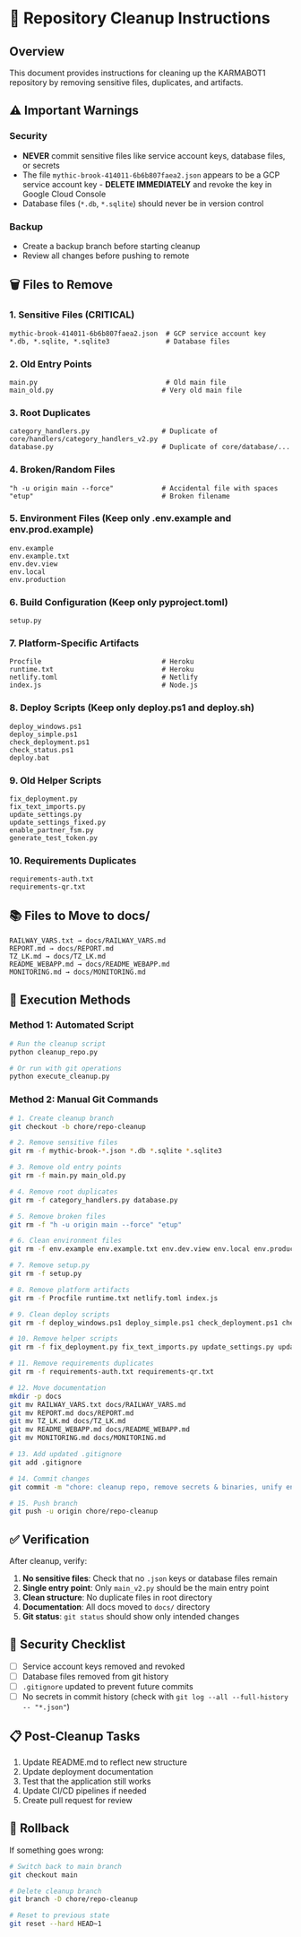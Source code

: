 # 🧹 Repository Cleanup Instructions

## Overview
This document provides instructions for cleaning up the KARMABOT1 repository by removing sensitive files, duplicates, and artifacts.

## ⚠️ Important Warnings

### Security
- **NEVER** commit sensitive files like service account keys, database files, or secrets
- The file `mythic-brook-414011-6b6b807faea2.json` appears to be a GCP service account key - **DELETE IMMEDIATELY** and revoke the key in Google Cloud Console
- Database files (`*.db`, `*.sqlite`) should never be in version control

### Backup
- Create a backup branch before starting cleanup
- Review all changes before pushing to remote

## 🗑️ Files to Remove

### 1. Sensitive Files (CRITICAL)
```
mythic-brook-414011-6b6b807faea2.json  # GCP service account key
*.db, *.sqlite, *.sqlite3              # Database files
```

### 2. Old Entry Points
```
main.py                                # Old main file
main_old.py                           # Very old main file
```

### 3. Root Duplicates
```
category_handlers.py                  # Duplicate of core/handlers/category_handlers_v2.py
database.py                           # Duplicate of core/database/...
```

### 4. Broken/Random Files
```
"h -u origin main --force"            # Accidental file with spaces
"etup"                                # Broken filename
```

### 5. Environment Files (Keep only .env.example and env.prod.example)
```
env.example
env.example.txt
env.dev.view
env.local
env.production
```

### 6. Build Configuration (Keep only pyproject.toml)
```
setup.py
```

### 7. Platform-Specific Artifacts
```
Procfile                              # Heroku
runtime.txt                           # Heroku
netlify.toml                          # Netlify
index.js                              # Node.js
```

### 8. Deploy Scripts (Keep only deploy.ps1 and deploy.sh)
```
deploy_windows.ps1
deploy_simple.ps1
check_deployment.ps1
check_status.ps1
deploy.bat
```

### 9. Old Helper Scripts
```
fix_deployment.py
fix_text_imports.py
update_settings.py
update_settings_fixed.py
enable_partner_fsm.py
generate_test_token.py
```

### 10. Requirements Duplicates
```
requirements-auth.txt
requirements-qr.txt
```

## 📚 Files to Move to docs/

```
RAILWAY_VARS.txt → docs/RAILWAY_VARS.md
REPORT.md → docs/REPORT.md
TZ_LK.md → docs/TZ_LK.md
README_WEBAPP.md → docs/README_WEBAPP.md
MONITORING.md → docs/MONITORING.md
```

## 🔧 Execution Methods

### Method 1: Automated Script
```bash
# Run the cleanup script
python cleanup_repo.py

# Or run with git operations
python execute_cleanup.py
```

### Method 2: Manual Git Commands
```bash
# 1. Create cleanup branch
git checkout -b chore/repo-cleanup

# 2. Remove sensitive files
git rm -f mythic-brook-*.json *.db *.sqlite *.sqlite3

# 3. Remove old entry points
git rm -f main.py main_old.py

# 4. Remove root duplicates
git rm -f category_handlers.py database.py

# 5. Remove broken files
git rm -f "h -u origin main --force" "etup"

# 6. Clean environment files
git rm -f env.example env.example.txt env.dev.view env.local env.production

# 7. Remove setup.py
git rm -f setup.py

# 8. Remove platform artifacts
git rm -f Procfile runtime.txt netlify.toml index.js

# 9. Clean deploy scripts
git rm -f deploy_windows.ps1 deploy_simple.ps1 check_deployment.ps1 check_status.ps1 deploy.bat

# 10. Remove helper scripts
git rm -f fix_deployment.py fix_text_imports.py update_settings.py update_settings_fixed.py enable_partner_fsm.py generate_test_token.py

# 11. Remove requirements duplicates
git rm -f requirements-auth.txt requirements-qr.txt

# 12. Move documentation
mkdir -p docs
git mv RAILWAY_VARS.txt docs/RAILWAY_VARS.md
git mv REPORT.md docs/REPORT.md
git mv TZ_LK.md docs/TZ_LK.md
git mv README_WEBAPP.md docs/README_WEBAPP.md
git mv MONITORING.md docs/MONITORING.md

# 13. Add updated .gitignore
git add .gitignore

# 14. Commit changes
git commit -m "chore: cleanup repo, remove secrets & binaries, unify env and entrypoints, move docs"

# 15. Push branch
git push -u origin chore/repo-cleanup
```

## ✅ Verification

After cleanup, verify:

1. **No sensitive files**: Check that no `.json` keys or database files remain
2. **Single entry point**: Only `main_v2.py` should be the main entry point
3. **Clean structure**: No duplicate files in root directory
4. **Documentation**: All docs moved to `docs/` directory
5. **Git status**: `git status` should show only intended changes

## 🚨 Security Checklist

- [ ] Service account keys removed and revoked
- [ ] Database files removed from git history
- [ ] `.gitignore` updated to prevent future commits
- [ ] No secrets in commit history (check with `git log --all --full-history -- "*.json"`)

## 📋 Post-Cleanup Tasks

1. Update README.md to reflect new structure
2. Update deployment documentation
3. Test that the application still works
4. Update CI/CD pipelines if needed
5. Create pull request for review

## 🔄 Rollback

If something goes wrong:
```bash
# Switch back to main branch
git checkout main

# Delete cleanup branch
git branch -D chore/repo-cleanup

# Reset to previous state
git reset --hard HEAD~1
```

